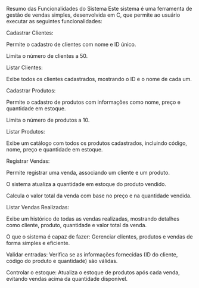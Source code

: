 Resumo das Funcionalidades do Sistema
Este sistema é uma ferramenta de gestão de vendas simples, desenvolvida em C, que permite ao usuário executar as seguintes funcionalidades:

Cadastrar Clientes:

Permite o cadastro de clientes com nome e ID único.

Limita o número de clientes a 50.

Listar Clientes:

Exibe todos os clientes cadastrados, mostrando o ID e o nome de cada um.

Cadastrar Produtos:

Permite o cadastro de produtos com informações como nome, preço e quantidade em estoque.

Limita o número de produtos a 10.

Listar Produtos:

Exibe um catálogo com todos os produtos cadastrados, incluindo código, nome, preço e quantidade em estoque.

Registrar Vendas:

Permite registrar uma venda, associando um cliente e um produto.

O sistema atualiza a quantidade em estoque do produto vendido.

Calcula o valor total da venda com base no preço e na quantidade vendida.

Listar Vendas Realizadas:

Exibe um histórico de todas as vendas realizadas, mostrando detalhes como cliente, produto, quantidade e valor total da venda.

O que o sistema é capaz de fazer:
Gerenciar clientes, produtos e vendas de forma simples e eficiente.

Validar entradas: Verifica se as informações fornecidas (ID do cliente, código do produto e quantidade) são válidas.

Controlar o estoque: Atualiza o estoque de produtos após cada venda, evitando vendas acima da quantidade disponível.
